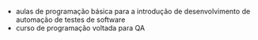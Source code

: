 * aulas de programação básica para a introdução de desenvolvimento de automação de testes de software
* curso de programação voltada para QA 